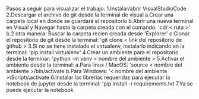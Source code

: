 Pasos a seguir para visualizar el trabajo:
1.Instalar/abrir VisualStudioCode
2.Descargar el archivo de git desde la terminal de visual
    a.Crear una carpeta local en donde se guardará el repositorio
    b.Abrir una nueva terminal en Visual y Navegar hasta la carpeta creada con el comando: 'cd/ < ruta >'
    b.2 otra manera: Buscar la carpeta recien creada desde 'Explorer'
    c.Clonar el repositorio de git desde la terminal: 'git clone < link del repositorio de github >
3.Si no se tiene instalado el virtualenv, instalarlo indicando en la terminal: 'pip install virtualenv'
4.Crear un ambiente para el repositorio desde la terminar: 'python -m venv < nombre del ambiente >
5.Activar el ambiente desde la terminal:
    a.Para linux / MacOS: 'source < nombre del ambiente >/bin/activate
    b.Para Windows: '< nombre del ambiente >\Scripts\activate
6.Instalar las librerias requeridas para ejecutar la notebook de jupyter desde la terminal: 'pip install -r requirements.txt
7.Ya se puede ejecutar la notebook